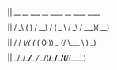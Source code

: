 ||      __   __     ___   __  ____   __   ____  ____ 

||     / _\ (  )   / __) /  \(  _ \ / _\ / ___)(  __)

||    /    \/ (_/\( (_ \(  O )) _ (/    \\___ \ ) _) 

||    \_/\_/\____/ \___/ \__/(____/\_/\_/(____/(____)
